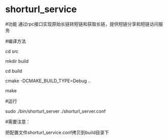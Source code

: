 # shorturl_service

#功能
通过rpc接口实现原始长链转短链和获取长链，提供短链分享和短链访问服务


#编译方法

cd src

mkdir build

cd build

cmake -DCMAKE_BUILD_TYPE=Debug ..

make

#运行

sudo ./bin/shorturl_server ./shorturl_server.conf

#需要注意：

把配置文件shorturl_service.conf拷贝到build目录下
